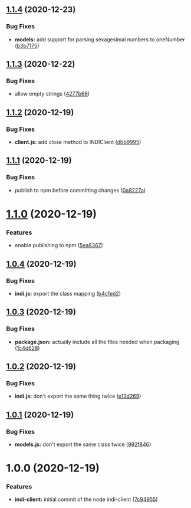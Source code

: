 ## [1.1.4](https://github.com/rickbassham/node-indi-client/compare/v1.1.3...v1.1.4) (2020-12-23)


### Bug Fixes

* **models:** add support for parsing sexagesimal numbers to oneNumber ([b3b7175](https://github.com/rickbassham/node-indi-client/commit/b3b717588bdc2eb167d326424d95de61443ca667))

## [1.1.3](https://github.com/rickbassham/node-indi-client/compare/v1.1.2...v1.1.3) (2020-12-22)


### Bug Fixes

* allow empty strings ([4277b66](https://github.com/rickbassham/node-indi-client/commit/4277b66c4152f18df5e62ed382e8bf03b8b4ea55))

## [1.1.2](https://github.com/rickbassham/node-indi-client/compare/v1.1.1...v1.1.2) (2020-12-19)


### Bug Fixes

* **client.js:** add close method to INDIClient ([dbb9995](https://github.com/rickbassham/node-indi-client/commit/dbb999554506980d125d2f9208b05eec0c27a13c))

## [1.1.1](https://github.com/rickbassham/node-indi-client/compare/v1.1.0...v1.1.1) (2020-12-19)


### Bug Fixes

* publish to npm before committing changes ([0a8227a](https://github.com/rickbassham/node-indi-client/commit/0a8227adb51843d41c9d78228456bd86f7ee6c89))

# [1.1.0](https://github.com/rickbassham/node-indi-client/compare/v1.0.4...v1.1.0) (2020-12-19)


### Features

* enable publishing to npm ([5ea8367](https://github.com/rickbassham/node-indi-client/commit/5ea836729ce162c1863fb601d1a55fafee7a104f))

## [1.0.4](https://github.com/rickbassham/node-indi-client/compare/v1.0.3...v1.0.4) (2020-12-19)


### Bug Fixes

* **indi.js:** export the class mapping ([b4c1ed2](https://github.com/rickbassham/node-indi-client/commit/b4c1ed253e523fe8e2c242959d726687660acd71))

## [1.0.3](https://github.com/rickbassham/node-indi-client/compare/v1.0.2...v1.0.3) (2020-12-19)


### Bug Fixes

* **package.json:** actually include all the files needed when packaging ([1c4d628](https://github.com/rickbassham/node-indi-client/commit/1c4d6287353aa48ffa97a9497d9f1f52336e4092))

## [1.0.2](https://github.com/rickbassham/node-indi-client/compare/v1.0.1...v1.0.2) (2020-12-19)


### Bug Fixes

* **indi.js:** don't export the same thing twice ([e13d269](https://github.com/rickbassham/node-indi-client/commit/e13d269495ae7a9c6de6c410f83abada43db4183))

## [1.0.1](https://github.com/rickbassham/node-indi-client/compare/v1.0.0...v1.0.1) (2020-12-19)


### Bug Fixes

* **models.js:** don't export the same class twice ([992f846](https://github.com/rickbassham/node-indi-client/commit/992f846a1614c34581c38979acf9c466221ce1d5))

# 1.0.0 (2020-12-19)


### Features

* **indi-client:** initial commit of the node indi-client ([7c94955](https://github.com/rickbassham/node-indi-client/commit/7c94955b36c28226e009dec4a2b99b2d72460d01))
